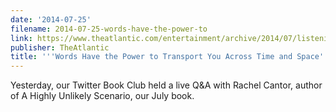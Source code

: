 ```yaml
---
date: '2014-07-25'
filename: 2014-07-25-words-have-the-power-to
link: https://www.theatlantic.com/entertainment/archive/2014/07/listening-to-the-mysteries-of-the-world-a-qa-with-rachel-cantor/375088/?utm_source=feed
publisher: TheAtlantic
title: '''Words Have the Power to Transport You Across Time and Space'''
---
```


Yesterday, our Twitter Book Club held a live Q&amp;A with Rachel Cantor, author of A Highly Unlikely Scenario, our July book.